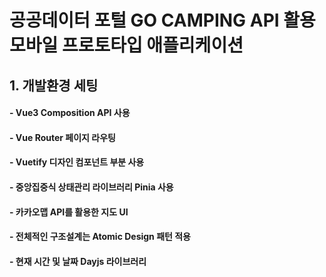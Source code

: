 # 공공데이터 포털 GO CAMPING API 활용 모바일 프로토타입 애플리케이션

## 1. 개발환경 세팅

#### - Vue3 Composition API 사용

#### - Vue Router 페이지 라우팅

#### - Vuetify 디자인 컴포넌트 부분 사용

#### - 중앙집중식 상태관리 라이브러리 Pinia 사용

#### - 카카오맵 API를 활용한 지도 UI

#### - 전체적인 구조설계는 Atomic Design 패턴 적용

#### - 현재 시간 및 날짜 Dayjs 라이브러리
